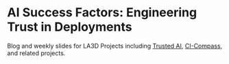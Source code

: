 # AI Success Factors: Engineering Trust in Deployments
Blog and weekly slides for LA3D Projects including [Trusted AI](https://github.com/nd-crane), [CI-Compass](https://ci-compass.org/), and related projects.
